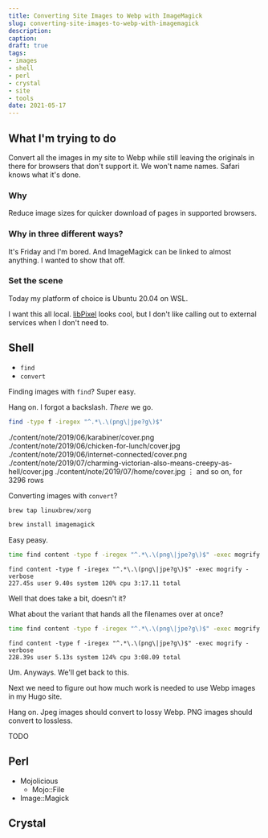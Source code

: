 ```yaml
---
title: Converting Site Images to Webp with ImageMagick
slug: converting-site-images-to-webp-with-imagemagick
description:
caption:
draft: true
tags:
- images
- shell
- perl
- crystal
- site
- tools
date: 2021-05-17
---
```

## What I'm trying to do

Convert all the images in my site to Webp while still leaving the originals in there for browsers that don't support it.
We won't name names.
Safari knows what it's done.

### Why

Reduce image sizes for quicker download of pages in supported browsers.

### Why in three different ways?

It's Friday and I'm bored.
And ImageMagick can be linked to almost anything.
I wanted to show that off.

### Set the scene

[libPixel]: https://www.libpixel.com/

Today my platform of choice is Ubuntu 20.04 on WSL.

I want this all local.
[libPixel][] looks cool, but I don't like calling out to external services when I don't need to.

## Shell

* `find`
* `convert`

Finding images with `find`?
Super easy.

Hang on.
I forgot a backslash.
*There* we go.

``` sh
find -type f -iregex "^.*\.\(png\|jpe?g\)$"
```

  ./content/note/2019/06/karabiner/cover.png
  ./content/note/2019/06/chicken-for-lunch/cover.jpg
  ./content/note/2019/06/internet-connected/cover.png
  ./content/note/2019/07/charming-victorian-also-means-creepy-as-hell/cover.jpg
  ./content/note/2019/07/home/cover.jpg
  ⋮
  and so on, for 3296 rows

Converting images with `convert`?

``` sh
brew tap linuxbrew/xorg
```

``` sh
brew install imagemagick
```

Easy peasy.

``` sh
time find content -type f -iregex "^.*\.\(png\|jpe?g\)$" -exec mogrify -verbose -format webp {} \;
```

    find content -type f -iregex "^.*\.\(png\|jpe?g\)$" -exec mogrify -verbose
    227.45s user 9.40s system 120% cpu 3:17.11 total

Well that does take a bit, doesn't it?

What about the variant that hands all the filenames over at once?

``` sh
time find content -type f -iregex "^.*\.\(png\|jpe?g\)$" -exec mogrify -verbose -format webp {} \+
```

    find content -type f -iregex "^.*\.\(png\|jpe?g\)$" -exec mogrify -verbose
    228.39s user 5.13s system 124% cpu 3:08.09 total

Um.
Anyways.
We'll get back to this.

Next we need to figure out how much work is needed to use Webp images in my Hugo site.

Hang on.
Jpeg images should convert to lossy Webp.
PNG images should convert to lossless.

TODO

## Perl

* Mojolicious
    * Mojo::File
* Image::Magick

## Crystal